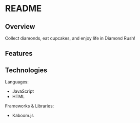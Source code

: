 # README

## Overview
Collect diamonds, eat cupcakes, and enjoy life in Diamond Rush!

## Features 

<!-- ![Demo](demo.gif) -->

## Technologies
Languages:
- JavaScript
- HTML

Frameworks & Libraries:
-  Kaboom.js 